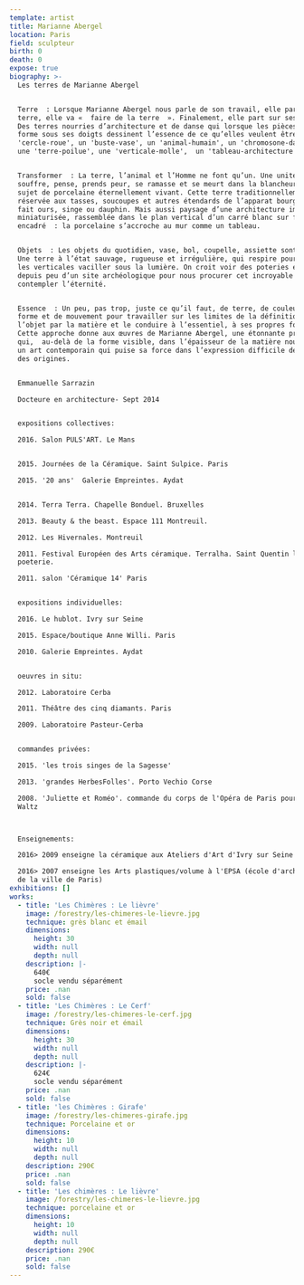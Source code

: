 ```yaml
---
template: artist
title: Marianne Abergel
location: Paris
field: sculpteur
birth: 0
death: 0
expose: true
biography: >-
  Les terres de Marianne Abergel


  Terre  : Lorsque Marianne Abergel nous parle de son travail, elle parle de la
  terre, elle va «  faire de la terre  ». Finalement, elle part sur ses terres.
  Des terres nourries d’architecture et de danse qui lorsque les pièces prennent
  forme sous ses doigts dessinent l’essence de ce qu’elles veulent être : un
  'cercle-roue', un 'buste-vase', un 'animal-humain', un 'chromosone-danseur',
  une 'terre-poilue', une 'verticale-molle',  un 'tableau-architecture  '...


  Transformer  : La terre, l’animal et l’Homme ne font qu’un. Une unité qui
  souffre, pense, prends peur, se ramasse et se meurt dans la blancheur d’un
  sujet de porcelaine éternellement vivant. Cette terre traditionnellement
  réservée aux tasses, soucoupes et autres étendards de l’apparat bourgeois se
  fait ours, singe ou dauphin. Mais aussi paysage d’une architecture imaginaire,
  miniaturisée, rassemblée dans le plan vertical d’un carré blanc sur fond noir,
  encadré  : la porcelaine s’accroche au mur comme un tableau.


  Objets  : Les objets du quotidien, vase, bol, coupelle, assiette sont en grès.
  Une terre à l’état sauvage, rugueuse et irrégulière, qui respire pour laisser
  les verticales vaciller sous la lumière. On croit voir des poteries exhumées
  depuis peu d’un site archéologique pour nous procurer cet incroyable plaisir :
  contempler l’éternité. 


  Essence  : Un peu, pas trop, juste ce qu’il faut, de terre, de couleur, de
  forme et de mouvement pour travailler sur les limites de la définition même de
  l’objet par la matière et le conduire à l’essentiel, à ses propres fondements.
  Cette approche donne aux œuvres de Marianne Abergel, une étonnante présence
  qui,  au-delà de la forme visible, dans l’épaisseur de la matière nous montre
  un art contemporain qui puise sa force dans l’expression difficile de la quête
  des origines.


  Emmanuelle Sarrazin

  Docteure en architecture- Sept 2014


  expositions collectives:

  2016. Salon PULS'ART. Le Mans


  2015. Journées de la Céramique. Saint Sulpice. Paris

  2015. '20 ans'  Galerie Empreintes. Aydat


  2014. Terra Terra. Chapelle Bonduel. Bruxelles

  2013. Beauty & the beast. Espace 111 Montreuil.

  2012. Les Hivernales. Montreuil

  2011. Festival Européen des Arts céramique. Terralha. Saint Quentin la
  poeterie.

  2011. salon 'Céramique 14' Paris


  expositions individuelles:

  2016. Le hublot. Ivry sur Seine

  2015. Espace/boutique Anne Willi. Paris

  2010. Galerie Empreintes. Aydat


  oeuvres in situ:

  2012. Laboratoire Cerba

  2011. Théâtre des cinq diamants. Paris

  2009. Laboratoire Pasteur-Cerba


  commandes privées:

  2015. 'les trois singes de la Sagesse'

  2013. 'grandes HerbesFolles'. Porto Vechio Corse

  2008. 'Juliette et Roméo'. commande du corps de l'Opéra de Paris pour Sasha
  Waltz



  Enseignements:

  2016> 2009 enseigne la céramique aux Ateliers d'Art d'Ivry sur Seine

  2016> 2007 enseigne les Arts plastiques/volume à l'EPSA (école d'architecture
  de la ville de Paris)
exhibitions: []
works:
  - title: 'Les Chimères : Le lièvre'
    image: /forestry/les-chimeres-le-lievre.jpg
    technique: grès blanc et émail
    dimensions:
      height: 30
      width: null
      depth: null
    description: |-
      640€ 
      socle vendu séparément
    price: .nan
    sold: false
  - title: 'Les Chimères : Le Cerf'
    image: /forestry/les-chimeres-le-cerf.jpg
    technique: Grès noir et émail
    dimensions:
      height: 30
      width: null
      depth: null
    description: |-
      624€
      socle vendu séparément
    price: .nan
    sold: false
  - title: 'les Chimères : Girafe'
    image: /forestry/les-chimeres-girafe.jpg
    technique: Porcelaine et or
    dimensions:
      height: 10
      width: null
      depth: null
    description: 290€
    price: .nan
    sold: false
  - title: 'Les chimères : Le lièvre'
    image: /forestry/les-chimeres-le-lievre.jpg
    technique: porcelaine et or
    dimensions:
      height: 10
      width: null
      depth: null
    description: 290€
    price: .nan
    sold: false
---
```


